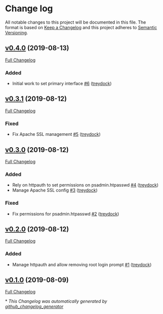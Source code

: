 # Change log

All notable changes to this project will be documented in this file. The format is based on [Keep a Changelog](http://keepachangelog.com/en/1.0.0/) and this project adheres to [Semantic Versioning](http://semver.org).

## [v0.4.0](https://github.com/treydock/puppet-module-perfsonar/tree/v0.4.0) (2019-08-13)

[Full Changelog](https://github.com/treydock/puppet-module-perfsonar/compare/v0.3.1...v0.4.0)

### Added

- Initial work to set primary interface [\#6](https://github.com/treydock/puppet-module-perfsonar/pull/6) ([treydock](https://github.com/treydock))

## [v0.3.1](https://github.com/treydock/puppet-module-perfsonar/tree/v0.3.1) (2019-08-12)

[Full Changelog](https://github.com/treydock/puppet-module-perfsonar/compare/v0.3.0...v0.3.1)

### Fixed

- Fix Apache SSL management [\#5](https://github.com/treydock/puppet-module-perfsonar/pull/5) ([treydock](https://github.com/treydock))

## [v0.3.0](https://github.com/treydock/puppet-module-perfsonar/tree/v0.3.0) (2019-08-12)

[Full Changelog](https://github.com/treydock/puppet-module-perfsonar/compare/v0.2.0...v0.3.0)

### Added

- Rely on httpauth to set permissions on psadmin.htpasswd [\#4](https://github.com/treydock/puppet-module-perfsonar/pull/4) ([treydock](https://github.com/treydock))
- Manage Apache SSL config [\#3](https://github.com/treydock/puppet-module-perfsonar/pull/3) ([treydock](https://github.com/treydock))

### Fixed

- Fix permissions for psadmin.htpasswd [\#2](https://github.com/treydock/puppet-module-perfsonar/pull/2) ([treydock](https://github.com/treydock))

## [v0.2.0](https://github.com/treydock/puppet-module-perfsonar/tree/v0.2.0) (2019-08-12)

[Full Changelog](https://github.com/treydock/puppet-module-perfsonar/compare/v0.1.0...v0.2.0)

### Added

- Manage httpauth and allow removing root login prompt [\#1](https://github.com/treydock/puppet-module-perfsonar/pull/1) ([treydock](https://github.com/treydock))

## [v0.1.0](https://github.com/treydock/puppet-module-perfsonar/tree/v0.1.0) (2019-08-09)

[Full Changelog](https://github.com/treydock/puppet-module-perfsonar/compare/e3340b095b537cb201ba5c8b39402dcc59a58785...v0.1.0)



\* *This Changelog was automatically generated by [github_changelog_generator](https://github.com/skywinder/Github-Changelog-Generator)*
